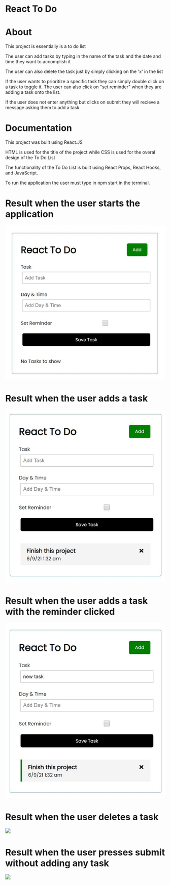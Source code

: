 # React To Do

# About

This project is essentially is a to do list

The user can add tasks by typing in the name of the task and the date and time they want to accomplish it

The user can also delete the task just by simply clicking on the 'x' in the list

If the user wants to prioritize a specific task they can simply double click on a task to toggle it. The user can also click on "set reminder" when they are adding a task onto the list.

If the user does not enter anything but clicks on submit they will recieve a message asking them to add a task.

# Documentation
This project was built using React.JS 

HTML is used for the title of the project while CSS is used for the overal design of the To Do List

The functionality of the To Do List is built using React Props, React Hooks, and JavaScript.

To run the application the user must type in npm start in the terminal.

# Result when the user starts the application
![](images/thumbnail.jpg)
# Result when the user adds a task 
![](images/addingTask.jpg)
# Result when the user adds a task with the reminder clicked
![](images/toggleRemind.jpg)
# Result when the user deletes a task
![](images/)
# Result when the user presses submit without adding any task
![](images/) 

